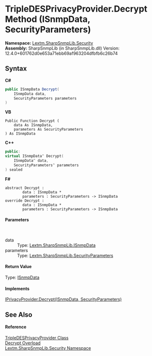 # TripleDESPrivacyProvider.Decrypt Method (ISnmpData, SecurityParameters)
 

**Namespace:**&nbsp;<a href="N_Lextm_SharpSnmpLib_Security">Lextm.SharpSnmpLib.Security</a><br />**Assembly:**&nbsp;SharpSnmpLib (in SharpSnmpLib.dll) Version: 12.4.0+601762d0e653a71ebb69af963204dfbfb6c26b74

## Syntax

**C#**<br />
``` C#
public ISnmpData Decrypt(
	ISnmpData data,
	SecurityParameters parameters
)
```

**VB**<br />
``` VB
Public Function Decrypt ( 
	data As ISnmpData,
	parameters As SecurityParameters
) As ISnmpData
```

**C++**<br />
``` C++
public:
virtual ISnmpData^ Decrypt(
	ISnmpData^ data, 
	SecurityParameters^ parameters
) sealed
```

**F#**<br />
``` F#
abstract Decrypt : 
        data : ISnmpData * 
        parameters : SecurityParameters -> ISnmpData 
override Decrypt : 
        data : ISnmpData * 
        parameters : SecurityParameters -> ISnmpData 
```


#### Parameters
&nbsp;<dl><dt>data</dt><dd>Type: <a href="T_Lextm_SharpSnmpLib_ISnmpData">Lextm.SharpSnmpLib.ISnmpData</a><br /></dd><dt>parameters</dt><dd>Type: <a href="T_Lextm_SharpSnmpLib_SecurityParameters">Lextm.SharpSnmpLib.SecurityParameters</a><br /></dd></dl>

#### Return Value
Type: <a href="T_Lextm_SharpSnmpLib_ISnmpData">ISnmpData</a>

#### Implements
<a href="M_Lextm_SharpSnmpLib_Security_IPrivacyProvider_Decrypt">IPrivacyProvider.Decrypt(ISnmpData, SecurityParameters)</a><br />

## See Also


#### Reference
<a href="T_Lextm_SharpSnmpLib_Security_TripleDESPrivacyProvider">TripleDESPrivacyProvider Class</a><br /><a href="Overload_Lextm_SharpSnmpLib_Security_TripleDESPrivacyProvider_Decrypt">Decrypt Overload</a><br /><a href="N_Lextm_SharpSnmpLib_Security">Lextm.SharpSnmpLib.Security Namespace</a><br />